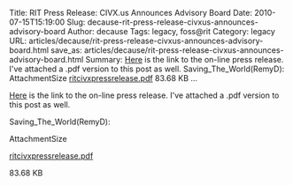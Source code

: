 Title: RIT Press Release: CIVX.us Announces Advisory Board
Date: 2010-07-15T15:19:00
Slug: decause-rit-press-release-civxus-announces-advisory-board
Author: decause
Tags: legacy, foss@rit
Category: legacy
URL: articles/decause/rit-press-release-civxus-announces-advisory-board.html
save_as: articles/decause/rit-press-release-civxus-announces-advisory-board.html
Summary: [Here](http://www.rit.edu/news/?r=47701) is the link to the on-line press release. I've attached a .pdf version to this post as well.  Saving_The_World(RemyD):  AttachmentSize  [ritcivxpressrelease.pdf](http://foss.rit.edu/files/ritcivxpressrelease.pdf)  83.68 KB   ... 

[Here](http://www.rit.edu/news/?r=47701) is the link to the on-line press
release. I've attached a .pdf version to this post as well.

Saving_The_World(RemyD):

AttachmentSize

[ritcivxpressrelease.pdf](http://foss.rit.edu/files/ritcivxpressrelease.pdf)

83.68 KB

